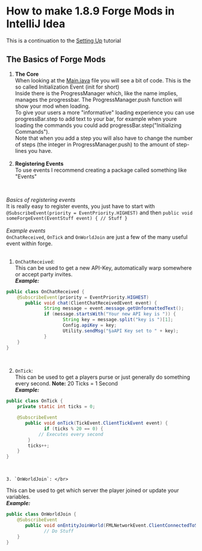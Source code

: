 # How to make 1.8.9 Forge Mods in IntelliJ Idea
This is a continuation to the [Setting Up](SettingUp.md) tutorial

## The Basics of Forge Mods
1. **The Core** </br>
When looking at the <u>Main.java</u> file you will see a bit of code. This is the so called Initialization Event (init for short) </br>
Inside there is the ProgressManager which, like the name implies, manages the progressbar. The ProgressManager.push function will show your mod when loading. </br>
To give your users a more "informative" loading experience you can use progressBar.step to add text to your bar, for example when youre loading the commands you could add progressBar.step("Initializing Commands"). </br>
Note that when you add a step you will also have to change the number of steps (the integer in ProgressManager.push) to the amount of step-lines you have. </br>
   </br>
2. **Registering Events** </br>
To use events I recommend creating a package called something like "Events" </br>
</br>

   *Basics of registering events* </br>
   It is really easy to register events, you just have to start with `@SubscribeEvent(priority = EventPriority.HIGHEST)` and then `public void someForgeEvent(EventStuff event) { // Stuff }` </br>
</br>
*Example events* </br>
`OnChatReceived`, `OnTick` and `OnWorldJoin` are just a few of the many useful event within forge. </br>
</br>
   1. `OnChatReceived`: </br>
   This can be used to get a new API-Key, automatically warp somewhere or accept party invites. </br>
   ***Example:*** </br>
   ```java
   public class OnChatReceived {
       @SubscribeEvent(priority = EventPriority.HIGHEST)
	      public void chat(ClientChatReceivedEvent event) {
		         String message = event.message.getUnformattedText();
		         if (message.startsWith("Your new API key is ")) {
			            String key = message.split("key is ")[1];
                        Config.apiKey = key;
			            Utility.sendMsg("§aAPI Key set to " + key);
		         }
       }
   }
   ```
   </br>

   2. `OnTick`: </br>
   This can be used to get a players purse or just generally do something every second. **Note:** 20 Ticks = 1 Second </br>
   ***Example:*** </br>
   ```java
   public class OnTick {
       private static int ticks = 0;
   
       @SubscribeEvent
	      public void onTick(TickEvent.ClientTickEvent event) {
		         if (ticks % 20 == 0) {
               // Executes every second
           }
           ticks++;
       }
   }
   ```
   </br>
   
    3. `OnWorldJoin`: </br>
   This can be used to get which server the player joined or update your variables. </br>
   ***Example:*** </br>
   
   ```java
   public class OnWorldJoin {
       @SubscribeEvent
	      public void onEntityJoinWorld(FMLNetworkEvent.ClientConnectedToServerEvent event) {
		         // Do Stuff
       }
   }
   ``` 
   </br> </br>
</br>
